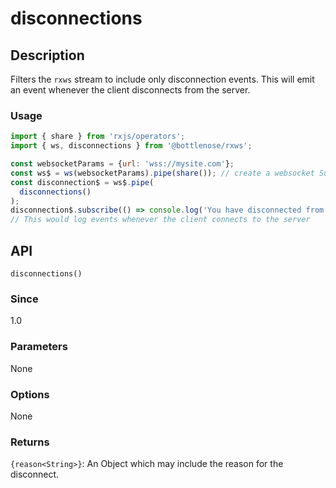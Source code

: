 # disconnections

## Description

Filters the `rxws` stream to include only disconnection events. This will emit an event whenever the client disconnects from the server.

### Usage

```javascript
import { share } from 'rxjs/operators';
import { ws, disconnections } from '@bottlenose/rxws';

const websocketParams = {url: 'wss://mysite.com'};
const ws$ = ws(websocketParams).pipe(share()); // create a websocket Subject
const disconnection$ = ws$.pipe(
  disconnections()
);
disconnection$.subscribe(() => console.log('You have disconnected from the server!'));
// This would log events whenever the client connects to the server
```

## API

```text
disconnections()
```

### Since

1.0

### Parameters

None

### Options

None

### Returns

`{reason<String>}`: An Object which may include the reason for the disconnect.

